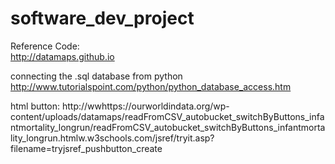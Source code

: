 # software_dev_project  
Reference Code:    
http://datamaps.github.io

connecting the .sql database from python
http://www.tutorialspoint.com/python/python_database_access.htm


html button:  http://wwhttps://ourworldindata.org/wp-content/uploads/datamaps/readFromCSV_autobucket_switchByButtons_infantmortality_longrun/readFromCSV_autobucket_switchByButtons_infantmortality_longrun.htmlw.w3schools.com/jsref/tryit.asp?filename=tryjsref_pushbutton_create
  
